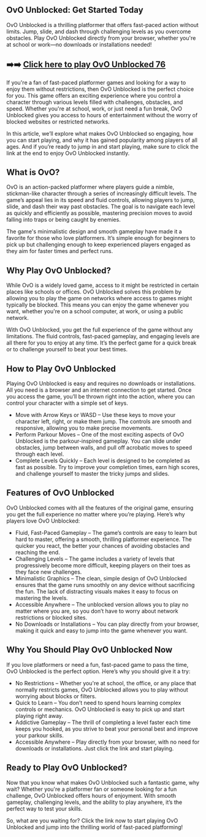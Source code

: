 ## OvO Unblocked: Get Started Today

OvO Unblocked is a thrilling platformer that offers fast-paced action without limits. Jump, slide, and dash through challenging levels as you overcome obstacles. Play OvO Unblocked directly from your browser, whether you're at school or work—no downloads or installations needed!

## ➡️➡️ [Click here to play OvO Unblocked 76](https://naremo.com)

If you're a fan of fast-paced platformer games and looking for a way to enjoy them without restrictions, then OvO Unblocked is the perfect choice for you. This game offers an exciting experience where you control a character through various levels filled with challenges, obstacles, and speed. Whether you're at school, work, or just need a fun break, OvO Unblocked gives you access to hours of entertainment without the worry of blocked websites or restricted networks.

In this article, we’ll explore what makes OvO Unblocked so engaging, how you can start playing, and why it has gained popularity among players of all ages. And if you’re ready to jump in and start playing, make sure to click the link at the end to enjoy OvO Unblocked instantly.

## What is OvO?

OvO is an action-packed platformer where players guide a nimble, stickman-like character through a series of increasingly difficult levels. The game’s appeal lies in its speed and fluid controls, allowing players to jump, slide, and dash their way past obstacles. The goal is to navigate each level as quickly and efficiently as possible, mastering precision moves to avoid falling into traps or being caught by enemies.

The game's minimalistic design and smooth gameplay have made it a favorite for those who love platformers. It’s simple enough for beginners to pick up but challenging enough to keep experienced players engaged as they aim for faster times and perfect runs.

## Why Play OvO Unblocked?

While OvO is a widely loved game, access to it might be restricted in certain places like schools or offices. OvO Unblocked solves this problem by allowing you to play the game on networks where access to games might typically be blocked. This means you can enjoy the game whenever you want, whether you're on a school computer, at work, or using a public network.

With OvO Unblocked, you get the full experience of the game without any limitations. The fluid controls, fast-paced gameplay, and engaging levels are all there for you to enjoy at any time. It’s the perfect game for a quick break or to challenge yourself to beat your best times.

## How to Play OvO Unblocked

Playing OvO Unblocked is easy and requires no downloads or installations. All you need is a browser and an internet connection to get started. Once you access the game, you’ll be thrown right into the action, where you can control your character with a simple set of keys.

- Move with Arrow Keys or WASD – Use these keys to move your character left, right, or make them jump. The controls are smooth and responsive, allowing you to make precise movements.
- Perform Parkour Moves – One of the most exciting aspects of OvO Unblocked is the parkour-inspired gameplay. You can slide under obstacles, jump between walls, and pull off acrobatic moves to speed through each level.
- Complete Levels Quickly – Each level is designed to be completed as fast as possible. Try to improve your completion times, earn high scores, and challenge yourself to master the tricky jumps and slides.

## Features of OvO Unblocked

OvO Unblocked comes with all the features of the original game, ensuring you get the full experience no matter where you’re playing. Here’s why players love OvO Unblocked:

- Fluid, Fast-Paced Gameplay – The game’s controls are easy to learn but hard to master, offering a smooth, thrilling platformer experience. The quicker you react, the better your chances of avoiding obstacles and reaching the end.
- Challenging Levels – The game includes a variety of levels that progressively become more difficult, keeping players on their toes as they face new challenges.
- Minimalistic Graphics – The clean, simple design of OvO Unblocked ensures that the game runs smoothly on any device without sacrificing the fun. The lack of distracting visuals makes it easy to focus on mastering the levels.
- Accessible Anywhere – The unblocked version allows you to play no matter where you are, so you don’t have to worry about network restrictions or blocked sites.
- No Downloads or Installations – You can play directly from your browser, making it quick and easy to jump into the game whenever you want.

## Why You Should Play OvO Unblocked Now

If you love platformers or need a fun, fast-paced game to pass the time, OvO Unblocked is the perfect option. Here’s why you should give it a try:

- No Restrictions – Whether you're at school, the office, or any place that normally restricts games, OvO Unblocked allows you to play without worrying about blocks or filters.
- Quick to Learn – You don’t need to spend hours learning complex controls or mechanics. OvO Unblocked is easy to pick up and start playing right away.
- Addictive Gameplay – The thrill of completing a level faster each time keeps you hooked, as you strive to beat your personal best and improve your parkour skills.
- Accessible Anywhere – Play directly from your browser, with no need for downloads or installations. Just click the link and start playing.

## Ready to Play OvO Unblocked?

Now that you know what makes OvO Unblocked such a fantastic game, why wait? Whether you're a platformer fan or someone looking for a fun challenge, OvO Unblocked offers hours of enjoyment. With smooth gameplay, challenging levels, and the ability to play anywhere, it’s the perfect way to test your skills.

So, what are you waiting for? Click the link now to start playing OvO Unblocked and jump into the thrilling world of fast-paced platforming!
